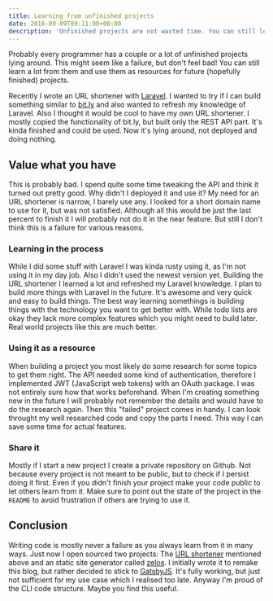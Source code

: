 ```yaml
---
title: Learning from unfinished projects
date: 2018-09-09T09:11:00+00:00
description: 'Unfinished projects are not wasted time. You can still learn from them. Read more about why.'
---
```


Probably every programmer has a couple or a lot of unfinished projects lying around. This might seem like a failure, but don't feel bad! You can still learn a lot from them and use them as resources for future (hopefully finished) projects.

Recently I wrote an URL shortener with [Laravel](https://laravel.com/). I wanted to try if I can build something similar to [bit.ly](https://bitly.com/) and also wanted to refresh my knowledge of Laravel. Also I thought it would be cool to have my own URL shortener. I mostly copied the functionality of bit.ly, but built only the REST API part. It's kinda finished and could be used. Now it's lying around, not deployed and doing nothing.

## Value what you have

This is probably bad. I spend quite some time tweaking the API and think it turned out pretty good. Why didn't I deployed it and use it? My need for an URL shortener is narrow, I barely use any. I looked for a short domain name to use for it, but was not satisfied. Although all this would be just the last percent to finish it I will probably not do it in the near feature. But still I don't think this is a failure for various reasons.

### Learning in the process

While I did some stuff with Laravel I was kinda rusty using it, as I'm not using it in my day job. Also I didn't used the newest version yet. Building the URL shortener I learned a lot and refreshed my Laravel knowledge. I plan to build more things with Laravel in the future. It's awesome and very quick and easy to build things. The best way learning somethings is building things with the technology you want to get better with. While todo lists are okay they lack more complex features which you might need to build later. Real world projects like this are much better.

### Using it as a resource

When building a project you most likely do some research for some topics to get them right. The API needed some kind of authentication, therefore I implemented JWT (JavaScript web tokens) with an OAuth package. I was not entirely sure how that works beforehand. When I'm creating something new in the future I will probably not remember the details and would have to do the research again. Then this "failed" project comes in handy. I can look throught my well researched code and copy the parts I need. This way I can save some time for actual features.

### Share it

Mostly if I start a new project I create a private repository on Github. Not because every project is not meant to be public, but to check if I persist doing it first. Even if you didn't finish your project make your code public to let others learn from it. Make sure to point out the state of the project in the `README` to avoid frustration if others are trying to use it.

## Conclusion

Writing code is mostly never a failure as you always learn from it in many ways. Just now I open sourced two projects: The [URL shortener](https://github.com/lgraubner/url-shortener) mentioned above and an static site generator called [zelos](https://github.com/lgraubner/zelos). I initially wrote it to remake this blog, but rather decided to stick to [GatsbyJS](https://www.gatsbyjs.org/). It's fully working, but just not sufficient for my use case which I realised too late. Anyway I'm proud of the CLI code structure. Maybe you find this useful.
